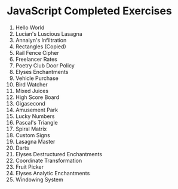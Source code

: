 # JavaScript Completed Exercises
1. Hello World
2. Lucian's Luscious Lasagna
3. Annalyn's Infiltration
4. Rectangles (Copied)
5. Rail Fence Cipher
6. Freelancer Rates
7. Poetry Club Door Policy
8. Elyses Enchantments
9. Vehicle Purchase
10. Bird Watcher
11. Mixed Juices
12. High Score Board
13. Gigasecond
14. Amusement Park
15. Lucky Numbers
16. Pascal's Triangle
17. Spiral Matrix
18. Custom Signs
19. Lasagna Master
20. Darts
21. Elyses Destructured Enchantments
22. Coordinate Transformation
23. Fruit Picker
24. Elyses Analytic Enchantments
25. Windowing System